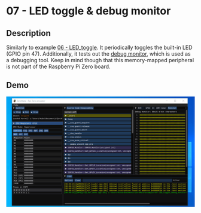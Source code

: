 # 07 - LED toggle & debug monitor

## Description

Similarly to example [06 - LED_toggle](../06-LED_toggle/README.md). It periodically toggles the built-in LED (GPIO pin 47). Additionally, it tests out the [debug monitor](../../tools/README.md), which is used as a debugging tool. Keep in mind though that this memory-mapped peripheral is not part of the Raspberry Pi Zero board.

## Demo

<img src="../../misc/screenshots/examples/07-LED_toggle_debug_monitor.gif">